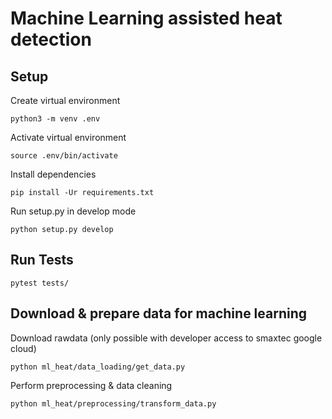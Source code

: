 # Machine Learning assisted heat detection

## Setup

Create virtual environment
```
python3 -m venv .env
```
Activate virtual environment
```
source .env/bin/activate
```
Install dependencies
```
pip install -Ur requirements.txt
```
Run setup.py in develop mode
```
python setup.py develop
```

## Run Tests
```
pytest tests/
```

## Download & prepare data for machine learning

Download rawdata (only possible with developer access to smaxtec google cloud)
```
python ml_heat/data_loading/get_data.py
```
Perform preprocessing & data cleaning
```
python ml_heat/preprocessing/transform_data.py
```
